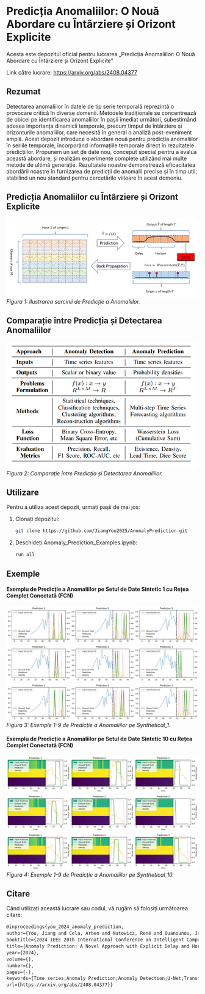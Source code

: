 # Predicția Anomaliilor: O Nouă Abordare cu Întârziere și Orizont Explicite
Acesta este depozitul oficial pentru lucrarea „Predicția Anomaliilor: O Nouă Abordare cu Întârziere și Orizont Explicite”

Link către lucrare: https://arxiv.org/abs/2408.04377

## Rezumat
Detectarea anomaliilor în datele de tip serie temporală reprezintă o provocare critică în diverse domenii. Metodele tradiționale se concentrează de obicei pe identificarea anomaliilor în pașii imediat următori, subestimând adesea importanța dinamicii temporale, precum timpul de întârziere și orizonturile anomaliilor, care necesită în general o analiză post-eveniment amplă. Acest depozit introduce o abordare nouă pentru predicția anomaliilor în seriile temporale, încorporând informațiile temporale direct în rezultatele predicțiilor. Propunem un set de date nou, conceput special pentru a evalua această abordare, și realizăm experimente complete utilizând mai multe metode de ultimă generație. Rezultatele noastre demonstrează eficacitatea abordării noastre în furnizarea de predicții de anomalii precise și în timp util, stabilind un nou standard pentru cercetările viitoare în acest domeniu.

## Predicția Anomaliilor cu Întârziere și Orizont Explicite
![Predicția Anomaliilor](./src/figure/anomaly_prediction.png)
*Figura 1: Ilustrarea sarcinii de Predicție a Anomaliilor.*

## Comparație între Predicția și Detectarea Anomaliilor
![Comparație](./src/figure/comparison_ad_ap.png)
*Figura 2: Comparație între Predicția și Detectarea Anomaliilor.*

## Utilizare
Pentru a utiliza acest depozit, urmați pașii de mai jos:

1. Clonați depozitul:
   ```bash
   git clone https://github.com/JiangYou2025/AnomalyPrediction.git
   ```

2. Deschideți Anomaly_Prediction_Examples.ipynb:
   ```bash
   run all
   ```

## Exemple

#### Exemplu de Predicție a Anomaliilor pe Setul de Date Sintetic 1 cu Rețea Complet Conectată (FCN)
![Comparație](./src/figure/synthetical_1_test_prediction_example_1.png)
![Comparație](./src/figure/synthetical_1_test_prediction_example_2.png)
![Comparație](./src/figure/synthetical_1_test_prediction_example_3.png)
*Figura 3: Exemple 1-9 de Predicție a Anomaliilor pe Synthetical_1.*

#### Exemplu de Predicție a Anomaliilor pe Setul de Date Sintetic 10 cu Rețea Complet Conectată (FCN)
![Comparație](./src/figure/synthetical_10_test_prediction_example_1.png)
![Comparație](./src/figure/synthetical_10_test_prediction_example_2.png)
![Comparație](./src/figure/synthetical_10_test_prediction_example_3.png)
*Figura 4: Exemple 1-9 de Predicție a Anomaliilor pe Synthetical_10.*

## Citare
Când utilizați această lucrare sau codul, vă rugăm să folosiți următoarea citare:
   ```tex
   @inproceedings{you_2024_anomaly_prediction,
   author={You, Jiang and Cela, Arben and Natowicz, René and Ouanounou, Jacob and Siarry, Patrick},
   booktitle={2024 IEEE 20th International Conference on Intelligent Computer Communication and Processing (INISTA)}, 
   title={Anomaly Prediction: A Novel Approach with Explicit Delay and Horizon},
   year={2024},
   volume={},
   number={},
   pages={-},
   keywords={Time series;Anomaly Prediction;Anomaly Detection;U-Net;Transformers;},
   url={https://arxiv.org/abs/2408.04377}}
   ```
